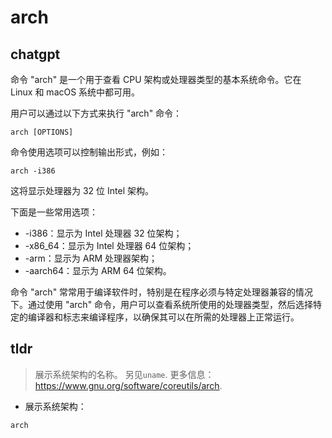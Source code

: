 # arch 
## chatgpt 
命令 "arch" 是一个用于查看 CPU 架构或处理器类型的基本系统命令。它在 Linux 和 macOS 系统中都可用。

用户可以通过以下方式来执行 "arch" 命令：

```
arch [OPTIONS]
```

命令使用选项可以控制输出形式，例如：

```
arch -i386
```

这将显示处理器为 32 位 Intel 架构。

下面是一些常用选项：

- -i386：显示为 Intel 处理器 32 位架构；
- -x86_64：显示为 Intel 处理器 64 位架构；
- -arm：显示为 ARM 处理器架构；
- -aarch64：显示为 ARM 64 位架构。

命令 "arch" 常常用于编译软件时，特别是在程序必须与特定处理器兼容的情况下。通过使用 "arch" 命令，用户可以查看系统所使用的处理器类型，然后选择特定的编译器和标志来编译程序，以确保其可以在所需的处理器上正常运行。 

## tldr 
 
> 展示系统架构的名称。
> 另见`uname`.
> 更多信息：<https://www.gnu.org/software/coreutils/arch>.

- 展示系统架构：

`arch`
